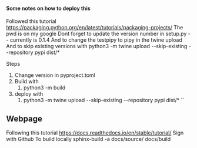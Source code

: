 #### Some notes on how to deploy this
Followed this tutorial https://packaging.python.org/en/latest/tutorials/packaging-projects/
The pwd is on my google
Dont forget to update the version number in setup.py -- currently is 0.1.4
And to change the testpipy to pipy in the twine upload
And to skip existing versions with
python3 -m twine upload --skip-existing --repository pypi dist/*

Steps 
1. Change version in pyproject.toml
2. Build with
   1.  python3 -m build
3. deploy with
   1. python3 -m twine upload --skip-existing --repository pypi dist/*
``

## Webpage
Following this tutorial https://docs.readthedocs.io/en/stable/tutorial/
Sign with Github
To build locally
   sphinx-build -a docs/source/ docs/build
